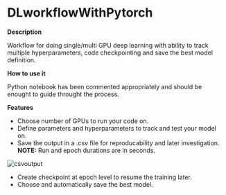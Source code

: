 # DLworkflowWithPytorch

**Description**

Workflow for doing single/multi GPU deep learning with ability to track multiple hyperparameters, code checkpointing and save the best model definition.

**How to use it**

Python notebook has been commented appropriately and should be enought to guide throught the process.

**Features**
-	Choose number of GPUs to run your code on.
-	Define parameters and hyperparameters to track and test your model on.
-	Save the output in a .csv file for reproducability and later investigation.
**NOTE:** Run and epoch durations are in seconds.

![csvoutput](https://github.com/ghltshubh/DLworkflowWithPytorch/blob/master/csv_output.png?raw=true)

-	Create checkpoint at epoch level to resume the training later.
-	Choose and automatically save the best model.
